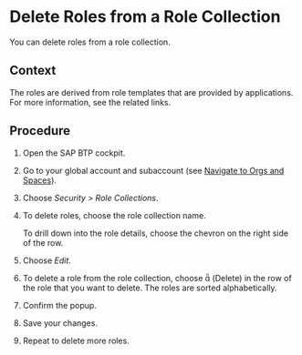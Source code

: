 <!-- loiob06be741650040eb82612bc8c1c31de0 -->

# Delete Roles from a Role Collection

You can delete roles from a role collection.



<a name="loiob06be741650040eb82612bc8c1c31de0__context_ppw_4qv_qlb"/>

## Context

The roles are derived from role templates that are provided by applications. For more information, see the related links.



<a name="loiob06be741650040eb82612bc8c1c31de0__steps_qpw_4qv_qlb"/>

## Procedure

1.  Open the SAP BTP cockpit.

2.  Go to your global account and subaccount \(see [Navigate to Orgs and Spaces](Navigate_to_Orgs_and_Spaces_5bf8735.md)\).

3.  Choose *Security* \> *Role Collections*.

4.  To delete roles, choose the role collection name.

    To drill down into the role details, choose the chevron on the right side of the row.

5.  Choose *Edit*.

6.  To delete a role from the role collection, choose     \(Delete\) in the row of the role that you want to delete. The roles are sorted alphabetically.

7.  Confirm the popup.

8.  Save your changes.

9.  Repeat to delete more roles.


